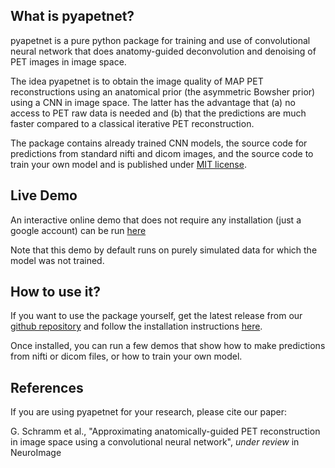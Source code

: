 ## What is pyapetnet?

pyapetnet is a pure python package for training and use of convolutional
neural network that does anatomy-guided deconvolution and denoising of PET images
in image space.

The idea pyapetnet is to obtain the image quality of MAP PET reconstructions
using an anatomical prior (the asymmetric Bowsher prior) using a CNN in image space.
The latter has the advantage that (a) no access to PET raw data is needed and (b)
that the predictions are much faster compared to a classical iterative PET reconstruction.

The package contains already trained CNN models, the source code for predictions
from standard nifti and dicom images, and the source code to train your own model
and is published under [MIT license](https://github.com/gschramm/pyapetnet/blob/master/LICENSE).

## Live Demo

An interactive online demo that does not require any installation (just a google account)
can be run 
[here](https://colab.research.google.com/drive/17R84I3asw81FgbXUaqHMMkmA7HzwNvS2#scrollTo=crao9VE7Wiq3)

Note that this demo by default runs on purely simulated data for which the model was not trained.

## How to use it?

If you want to use the package yourself, get the latest release from our 
[github repository](https://github.com/gschramm/pyapetnet/releases) and follow the
installation instructions [here](https://github.com/gschramm/pyapetnet/blob/master/README.md).

Once installed, you can run a few demos that show how to make predictions from nifti or dicom
files, or how to train your own model.

## References

If you are using pyapetnet for your research, please cite our paper:

G. Schramm et al., "Approximating anatomically-guided PET reconstruction in image
space using a convolutional neural network", *under review* in NeuroImage
